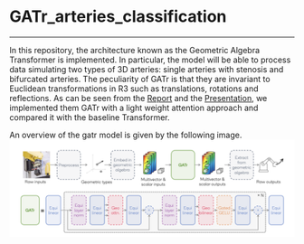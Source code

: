 # GATr_arteries_classification

---


In this repository, the architecture known as the Geometric Algebra Transformer is implemented. In particular, the model will be able to process data simulating two types of 3D arteries: single arteries with stenosis and bifurcated arteries. The peculiarity of GATr is that they are invariant to Euclidean transformations in R3 such as translations, rotations and reflections. As can be seen from the [Report](https://github.com/msilver22/GATr_arteries_classification/blob/main/report.pdf) and the [Presentation](https://github.com/msilver22/GATr_arteries_classification/blob/main/GATr_Sapienza_Presentation.pdf), we implemented them GATr with a light weight attention approach and compared it with the baseline Transformer. 

An overview of the gatr model is given by the following image.
![Architecture](https://github.com/msilver22/GATr_arteries_classification/blob/main/photos/gatr_architecture2.png)
